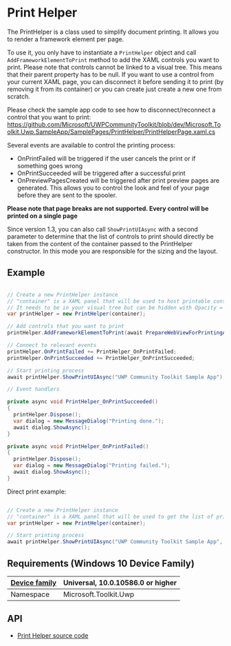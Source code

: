 # Print Helper

The PrintHelper is a class used to simplify document printing.
It allows you to render a framework element per page.

To use it, you only have to instantiate a `PrintHelper` object and call `AddFrameworkElementToPrint` method to add the XAML controls you want to print.
Please note that controls cannot be linked to a visual tree. This means that their parent property has to be null. 
If you want to use a control from your current XAML page, you can disconnect it before sending it to print (by removing it from its container) or you can create just create a new one from scratch.

Please check the sample app code to see how to disconnect/reconnect a control that you want to print: 
https://github.com/Microsoft/UWPCommunityToolkit/blob/dev/Microsoft.Toolkit.Uwp.SampleApp/SamplePages/PrintHelper/PrintHelperPage.xaml.cs 

Several events are available to control the printing process:
* OnPrintFailed will be triggered if the user cancels the print or if something goes wrong
* OnPrintSucceeded will be triggered after a successful print
* OnPreviewPagesCreated will be triggered after print preview pages are generated. This allows you to control the look and feel of your page before they are sent to the spooler.

**Please note that page breaks are not supported. Every control will be printed on a single page**

Since version 1.3, you can also call `ShowPrintUIAsync` with a second parameter to determine that the list of controls to print should directly be taken from the content of the container passed to the PrintHelper constructor. 
In this mode you are responsible for the sizing and the layout.

## Example

```csharp

// Create a new PrintHelper instance
// "container" is a XAML panel that will be used to host printable control. 
// It needs to be in your visual tree but can be hidden with Opacity = 0
var printHelper = new PrintHelper(container);

// Add controls that you want to print
printHelper.AddFrameworkElementToPrint(await PrepareWebViewForPrintingAsync());

// Connect to relevant events
printHelper.OnPrintFailed += PrintHelper_OnPrintFailed;
printHelper.OnPrintSucceeded += PrintHelper_OnPrintSucceeded;

// Start printing process
await printHelper.ShowPrintUIAsync("UWP Community Toolkit Sample App");

// Event handlers

private async void PrintHelper_OnPrintSucceeded()
{
  printHelper.Dispose();
  var dialog = new MessageDialog("Printing done.");
  await dialog.ShowAsync();
}

private async void PrintHelper_OnPrintFailed()
{
  printHelper.Dispose();
  var dialog = new MessageDialog("Printing failed.");
  await dialog.ShowAsync();
}

```

Direct print example:

```csharp

// Create a new PrintHelper instance
// "container" is a XAML panel that will be used to get the list of printable controls. 
var printHelper = new PrintHelper(container);

// Start printing process
await printHelper.ShowPrintUIAsync("UWP Community Toolkit Sample App", true);

```

## Requirements (Windows 10 Device Family)

| [Device family](http://go.microsoft.com/fwlink/p/?LinkID=526370) | Universal, 10.0.10586.0 or higher |
| --- | --- |
| Namespace | Microsoft.Toolkit.Uwp |

## API
* [Print Helper source code](https://github.com/Microsoft/UWPCommunityToolkit/blob/master/Microsoft.Toolkit.Uwp/Helpers/PrintHelper/)


